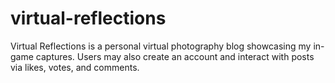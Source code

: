 # virtual-reflections
Virtual Reflections is a personal virtual photography blog showcasing my in-game captures. Users may also create an account and interact with posts via likes, votes, and comments.
